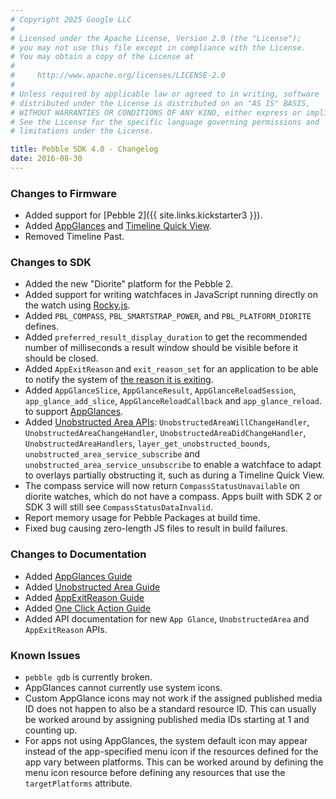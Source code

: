 ```yaml
---
# Copyright 2025 Google LLC
#
# Licensed under the Apache License, Version 2.0 (the "License");
# you may not use this file except in compliance with the License.
# You may obtain a copy of the License at
#
#     http://www.apache.org/licenses/LICENSE-2.0
#
# Unless required by applicable law or agreed to in writing, software
# distributed under the License is distributed on an "AS IS" BASIS,
# WITHOUT WARRANTIES OR CONDITIONS OF ANY KIND, either express or implied.
# See the License for the specific language governing permissions and
# limitations under the License.

title: Pebble SDK 4.0 - Changelog
date: 2016-08-30
---
```


### Changes to Firmware

* Added support for [Pebble 2]({{ site.links.kickstarter3 }}).
* Added [AppGlances](/guides/user-interfaces/appglance-c/) and [Timeline Quick View](/guides/user-interfaces/unobstructed-area/).
* Removed Timeline Past.

### Changes to SDK

* Added the new "Diorite" platform for the Pebble 2.
* Added support for writing watchfaces in JavaScript running directly on the watch using
  [Rocky.js](/blog/2016/08/15/introducing-rockyjs-watchfaces/).
* Added `PBL_COMPASS`, `PBL_SMARTSTRAP_POWER`, and `PBL_PLATFORM_DIORITE`
  defines.
* Added ``preferred_result_display_duration`` to get the recommended number of
  milliseconds a result window should be visible before it should be closed.
* Added ``AppExitReason`` and ``exit_reason_set``
for an application to be able to notify the system of
[the reason it is exiting](/guides/user-interfaces/app-exit-reason/).
* Added ``AppGlanceSlice``, ``AppGlanceResult``, ``AppGlanceReloadSession``,
``app_glance_add_slice``, ``AppGlanceReloadCallback`` and ``app_glance_reload``.
to support [AppGlances](/guides/user-interfaces/appglance-c/).
* Added [Unobstructed Area APIs](/guides/user-interfaces/unobstructed-area/):
``UnobstructedAreaWillChangeHandler``,
``UnobstructedAreaChangeHandler``,
``UnobstructedAreaDidChangeHandler``,
``UnobstructedAreaHandlers``,
``layer_get_unobstructed_bounds``,
``unobstructed_area_service_subscribe``
and ``unobstructed_area_service_unsubscribe``
to enable a watchface to adapt to overlays partially obstructing it, such as
during a Timeline Quick View.
* The compass service will now return ``CompassStatusUnavailable`` on diorite
  watches, which do not have a compass. Apps built with SDK 2 or SDK 3 will
  still see ``CompassStatusDataInvalid``.
* Report memory usage for Pebble Packages at build time.
* Fixed bug causing zero-length JS files to result in build failures.

### Changes to Documentation

* Added [AppGlances Guide](/guides/user-interfaces/appglance-c/)
* Added [Unobstructed Area Guide](/guides/user-interfaces/unobstructed-area/)
* Added [AppExitReason Guide](/guides/user-interfaces/app-exit-reason)
* Added [One Click Action Guide](/guides/design-and-interaction/one-click-actions/)
* Added API documentation for new ``App Glance``, ``UnobstructedArea`` and ``AppExitReason`` APIs.

### Known Issues

* `pebble gdb` is currently broken.
* AppGlances cannot currently use system icons.
* Custom AppGlance icons may not work if the assigned published media ID does not happen
  to also be a standard resource ID. This can usually be worked around by assigning published
  media IDs starting at 1 and counting up.
* For apps not using AppGlances, the system default icon may appear instead of the app-specified
  menu icon if the resources defined for the app vary between platforms. This can be worked
  around by defining the menu icon resource before defining any resources that use the
  `targetPlatforms` attribute.
